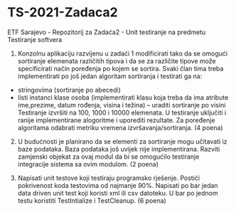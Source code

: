 # TS-2021-Zadaca2
ETF Sarajevo - Repozitorij za Zadaća2 - Unit testiranje na predmetu Testiranje softvera

1. Konzolnu aplikaciju razvijenu u zadaći 1 modificirati tako da se omogući sortiranje
elemenata različitih tipova i da se za različite tipove može specificirati način poređenja
po kojem se sortira. Svaki član tima treba implementirati po još jedan algoritam sortiranja i testirati ga na:
- stringovima (sortiranje po abecedi)
- listi instanci klase osoba (implementirati klasu koja treba da ima atribute ime,prezime,
datum rođenja, visina i težina) – uraditi sortiranje po visini
Testiranje izvršiti na 100, 1000 i 10000 elemenata. U testiranje uključiti i ranije
implementirane alogoritme i uporediti rezultate. Za poređenje algoritama odabrati
metriku vremena izvršavanja/sortiranja. (4 poena)

2. U budućnosti je planirano da se elementi za sortiranje mogu učitavati iz baze podataka.
Baza podataka još uvijek nije implementirana. Razviti zamjenski objekat za ovaj modul
da bi se omogućilo testiranje integracije sistema sa ovim modulom. (2 poena)

3. Napisati unit testove koji testiraju programsko rješenje. Postići pokrivenost koda
testovima od najmanje 90%. Napisati po bar jedan data driven unit test koji koristi xml ili
csv datoteku. U bar po jednom testu koristiti TestIntialize i TestCleanup. (6 poena)
